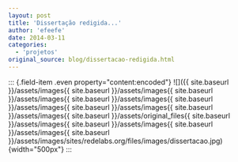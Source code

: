```yaml
---
layout: post
title: 'Dissertação redigida...'
author: 'efeefe'
date: 2014-03-11
categories:
  - 'projetos'
original_source: blog/dissertacao-redigida.html
---
```


::: {.field-item .even property="content:encoded"}
![]({{ site.baseurl }}/assets/images{{ site.baseurl }}/assets/images{{ site.baseurl }}/assets/images{{ site.baseurl }}/assets/images{{ site.baseurl }}/assets/images{{ site.baseurl }}/assets/images{{ site.baseurl }}/assets/images{{ site.baseurl }}/assets/original_files{{ site.baseurl }}/assets/images{{ site.baseurl }}/assets/images{{ site.baseurl }}/assets/images{{ site.baseurl }}/assets/images/sites/redelabs.org/files/images/dissertacao.jpg){width="500px"}
:::
